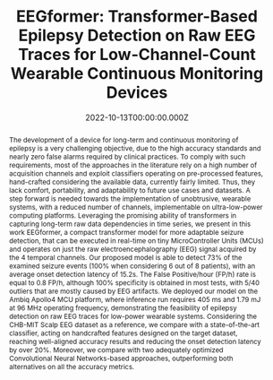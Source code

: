 ---
abstract: The development of a device for long-term and continuous monitoring of epilepsy is a very challenging objective, due to the high accuracy standards and nearly zero false alarms required by clinical practices. To comply with such requirements, most of the approaches in the literature rely on a high number of acquisition channels and exploit classifiers operating on pre-processed features, hand-crafted considering the available data, currently fairly limited. Thus, they lack comfort, portability, and adaptability to future use cases and datasets. A step forward is needed towards the implementation of unobtrusive, wearable systems, with a reduced number of channels, implementable on ultra-low-power computing platforms. Leveraging the promising ability of transformers in capturing long-term raw data dependencies in time series, we present in this work EEGformer, a compact transformer model for more adaptable seizure detection, that can be executed in real-time on tiny MicroController Units (MCUs) and operates on just the raw electroencephalography (EEG) signal acquired by the 4 temporal channels. Our proposed model is able to detect 73% of the examined seizure events (100% when considering 6 out of 8 patients), with an average onset detection latency of 15.2s. The False Positive/hour (FP/h) rate is equal to 0.8 FP/h, although 100% specificity is obtained in most tests, with 5/40 outliers that are mostly caused by EEG artifacts. We deployed our model on the Ambiq Apollo4 MCU platform, where inference run requires 405 ms and 1.79 mJ at 96 MHz operating frequency, demonstrating the feasibility of epilepsy detection on raw EEG traces for low-power wearable systems. Considering the CHB-MIT Scalp EEG dataset as a reference, we compare with a state-of-the-art classifier, acting on handcrafted features designed on the target dataset, reaching well-aligned accuracy results and reducing the onset detection latency by over 20%. Moreover, we compare with two adequately optimized Convolutional Neural Networks-based approaches, outperforming both alternatives on all the accuracy metrics.
slides: ""
url_pdf: "https://ieeexplore.ieee.org/abstract/document/9948637"
publication_types:
  - "1"
authors:
  - Paola Busia
  - Andrea Cossettini
  - admin
  - Simone Benatti
  - Alessio Burrello
  - Moritz Scherer
  - Matteo Antonio Scrugli
  - Paolo Meloni
  - Luca Benini
author_notes: []
publication: IEEE Biomedical Circuits and Systems Conference (BioCAS)
summary: EEGformer, a compact transformer model for seizure detection on raw EEG traces, demonstrating efficient execution on MCUs with competitive accuracy.
url_dataset: ""
url_project: ""
publication_short: In *BioCAS*
url_source: ""
url_video: ""
title: "EEGformer: Transformer-Based Epilepsy Detection on Raw EEG Traces for Low-Channel-Count Wearable Continuous Monitoring Devices"
doi: "10.1109/BioCAS54905.2022.9948637"
featured: true
tags: []
projects: []
image:
  caption: ""
  focal_point: Smart
  preview_only: false
  filename: featured.png
date: 2022-10-13T00:00:00.000Z
url_slides: ""
publishDate: 2022-10-13T00:00:00.000Z
url_poster: ""
url_code: ""
---